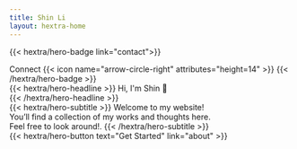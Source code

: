 ```yaml
---
title: Shin Li
layout: hextra-home
---
```



{{< hextra/hero-badge  link="contact">}}
  <div class="hx-w-2 hx-h-2 hx-rounded-full hx-bg-primary-400"></div>
  <span>Connect</span>
  {{< icon name="arrow-circle-right" attributes="height=14" >}}
{{< /hextra/hero-badge >}}
    
<div class="hx-mt-6 hx-mb-6">
{{< hextra/hero-headline >}}
  Hi, I'm Shin 👋&nbsp;<br class="sm:hx-block hx-hidden" />
{{< /hextra/hero-headline >}}
</div>

<div class="hx-mb-12">
{{< hextra/hero-subtitle >}}
  Welcome to my website!&nbsp;<br class="sm:hx-block hx-hidden" />
  You’ll find a collection of my works and thoughts here.&nbsp;<br class="sm:hx-block hx-hidden" />
  Feel free to look around!.
{{< /hextra/hero-subtitle >}}
</div>

<div class="hx-mb-6">
{{< hextra/hero-button text="Get Started" link="about" >}}
</div>

<!-- <div class="hx-mt-6"></div>

{{< hextra/feature-grid >}}
  {{< hextra/feature-card
    title="Fast and Full-featured"
    subtitle="Simple and easy to use, yet powerful and feature-rich."
    class="hx-aspect-auto md:hx-aspect-[1.1/1] max-md:hx-min-h-[340px]"
    image="images/hextra-doc.webp"
    imageClass="hx-top-[40%] hx-left-[24px] hx-w-[180%] sm:hx-w-[110%] dark:hx-opacity-80"
    style="background: radial-gradient(ellipse at 50% 80%,rgba(194,97,254,0.15),hsla(0,0%,100%,0));"
  >}}
  {{< hextra/feature-card
    title="Markdown is All You Need"
    subtitle="Compose with just Markdown. Enrich with Shortcode components."
    class="hx-aspect-auto md:hx-aspect-[1.1/1] max-lg:hx-min-h-[340px]"
    image="images/hextra-markdown.webp"
    imageClass="hx-top-[40%] hx-left-[36px] hx-w-[180%] sm:hx-w-[110%] dark:hx-opacity-80"
    style="background: radial-gradient(ellipse at 50% 80%,rgba(142,53,74,0.15),hsla(0,0%,100%,0));"
  >}}
  {{< hextra/feature-card
    title="Full Text Search"
    subtitle="Built-in full text search with FlexSearch, no extra setup required."
    class="hx-aspect-auto md:hx-aspect-[1.1/1] max-md:hx-min-h-[340px]"
    image="images/hextra-search.webp"
    imageClass="hx-top-[40%] hx-left-[36px] hx-w-[110%] sm:hx-w-[110%] dark:hx-opacity-80"
    style="background: radial-gradient(ellipse at 50% 80%,rgba(221,210,59,0.15),hsla(0,0%,100%,0));"
  >}}
  {{< hextra/feature-card
    title="Lightweight as a Feather"
    subtitle="No dependency or Node.js is needed to use Hextra. Powered by Hugo, one of *the fastest* static site generators, building your site in just seconds with a single binary."
  >}}
  {{< hextra/feature-card
    title="Responsive with Dark Mode Included"
    subtitle="Looks great on different screen sizes. Built-in dark mode support, with auto-switching based on user's system preference."
  >}}
  {{< hextra/feature-card
    title="Build and Host for Free"
    subtitle="Build with GitHub Actions, and host for free on GitHub Pages. Alternatively it can be hosted on any static hosting service."
  >}}
  {{< hextra/feature-card
    title="Multi-Language Made Easy"
    subtitle="Create multi-language pages by just adding locales suffix to the Markdown file. Adding i18n support to your site is intuitive."
  >}}
  {{< hextra/feature-card
    title="And Much More..."
    icon="sparkles"
    subtitle="Syntax highlighting / Table of contents / SEO / RSS / LaTeX / Mermaid / Customizable / and more..."
  >}}
{{< /hextra/feature-grid >}} -->
